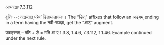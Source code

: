 

 आण्नद्याः 7.3.112 


वृत्तिः --: नद्यन्तात् परेषां ङितामाडागमः । The “ङित्” affixes that follow an अङ्गम् ending in a term having the नदी-सञ्ज्ञा, get the “आट्” augment. 


उदाहरणम् – मति + ङे = मति आ ए 1.3.8, 1.4.6, 7.3.112, 1.1.46. Example continued under the next rule. 


